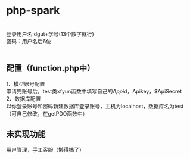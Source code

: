 # php-spark
<br/>
登录用户名:dgut+学号(13个数字就行)
<br/>
密码：用户名后6位

<br/>
<br/>

## 配置（function.php中）

1、模型账号配置<br/>
申请完账号后，test类xfyun函数中填写自己的$Appid，$Apikey，$ApiSecret<br/>
2、数据库配置<br/>
以你登录账号和密码新建数据库登录账号，主机为localhost，数据库名为test（可自己修改，在getPDO函数中）<br/>

## 未实现功能
用户管理，手工客服（懒得搞了）
